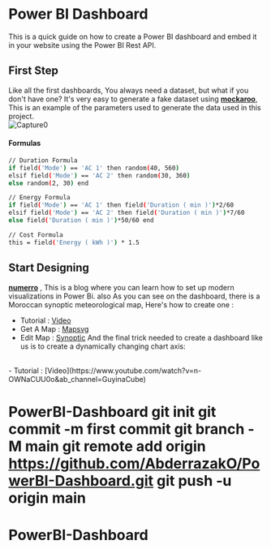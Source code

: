 # Power BI Dashboard  
This is a quick guide on how to create a Power BI dashboard and embed it in your website using the Power BI Rest API.

## First Step
Like all the first dashboards, You always need a dataset, but what  if you don't have one? It's very easy to generate a fake dataset using <strong>[mockaroo](https://www.mockaroo.com/)</strong>, This is an example of the parameters used to generate the data  used in this project.
<br/>
![Capture0](https://user-images.githubusercontent.com/72947119/176677034-a31c4e94-8638-48f2-868f-f30f3a7a11b5.PNG)
<br/>
#### Formulas
```bash
// Duration Formula
if field('Mode') == 'AC 1' then random(40, 560) 
elsif field('Mode') == 'AC 2' then random(30, 360) 
else random(2, 30) end

// Energy Formula
if field('Mode') == 'AC 1' then field('Duration ( min )')*2/60
elsif field('Mode') == 'AC 2' then field('Duration ( min )')*7/60
else field('Duration ( min )')*50/60 end

// Cost Formula
this = field('Energy ( kWh )') * 1.5
```
## Start Designing
<strong>[numerro](https://www.numerro.io/blog)</strong> , This is a blog where you can learn how to set up modern visualizations in Power Bi.
also As you can see on the dashboard, there is a Moroccan synoptic meteorological map, Here's how to create one :
- Tutorial : [Video](https://youtu.be/Qidb2fvGf8I)
- Get A Map : [Mapsvg](https://mapsvg.com/maps)
- Edit Map : [Synoptic](https://synoptic.design/)
And the final trick needed to create a dashboard like us is to create a dynamically changing chart axis:
</br>
- Tutorial : [Video](https://www.youtube.com/watch?v=n-OWNaCUU0o&ab_channel=GuyinaCube)

# PowerBI-Dashboard git init git commit -m first commit git branch -M main git remote add origin https://github.com/AbderrazakO/PowerBI-Dashboard.git git push -u origin main
# PowerBI-Dashboard
